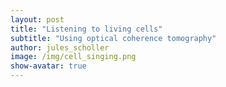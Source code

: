 ```yaml
---
layout: post
title: "Listening to living cells"
subtitle: "Using optical coherence tomography"
author: jules_scholler
image: /img/cell_singing.png
show-avatar: true
---
```

